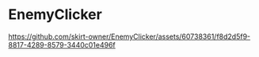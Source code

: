 # EnemyClicker

https://github.com/skirt-owner/EnemyClicker/assets/60738361/f8d2d5f9-8817-4289-8579-3440c01e496f

